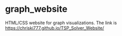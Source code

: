 # graph_website
HTML/CSS website for graph visualizations. The link is https://chriski777.github.io/TSP_Solver_Website/
